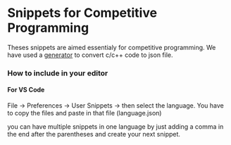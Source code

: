 # Snippets for Competitive Programming

Theses snippets are aimed essentialy for competitive programming. We have used a [generator](https://snippet-generator.app/?description=&tabtrigger=&snippet=&mode=vscode) to convert c/c++ code to json file.

### How to include in your editor

#### For VS Code
File -> Preferences -> User Snippets -> then select the language.
You have to copy the files and paste in that file (language.json)

you can have multiple snippets in one language by just adding a comma in the end after the parentheses and create your next snippet.

